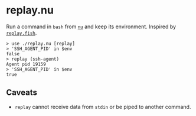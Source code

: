 replay.nu
=========

Run a command in `bash` from [`nu`](https://github.com/nushell/nushell#readme)
and keep its environment. Inspired by [`replay.fish`](
https://github.com/jorgebucaran/replay.fish).

```nu
> use ./replay.nu [replay]
> 'SSH_AGENT_PID' in $env
false
> replay (ssh-agent)
Agent pid 19159
> 'SSH_AGENT_PID' in $env
true
```

## Caveats
- `replay` cannot receive data from `stdin` or be piped to another command.
